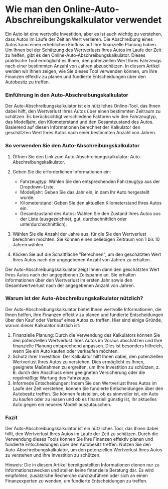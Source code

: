 Wie man den Online-Auto-Abschreibungskalkulator verwendet
=========================================================

Ein Auto ist eine wertvolle Investition, aber es ist auch wichtig zu verstehen, dass Autos im Laufe der Zeit an Wert verlieren. Die Abschreibung eines Autos kann einen erheblichen Einfluss auf Ihre finanzielle Planung haben. Um Ihnen bei der Schätzung des Wertverlusts Ihres Autos im Laufe der Zeit zu helfen, gibt es den Online-Auto-Abschreibungskalkulator. Dieses praktische Tool ermöglicht es Ihnen, den potenziellen Wert Ihres Fahrzeugs nach einer bestimmten Anzahl von Jahren abzuschätzen. In diesem Artikel werden wir Ihnen zeigen, wie Sie dieses Tool verwenden können, um Ihre Finanzen effektiv zu planen und fundierte Entscheidungen über den Autobesitz zu treffen.

### Einführung in den Auto-Abschreibungskalkulator

Der Auto-Abschreibungskalkulator ist ein nützliches Online-Tool, das Ihnen dabei hilft, den Wertverlust Ihres Autos über einen bestimmten Zeitraum zu schätzen. Es berücksichtigt verschiedene Faktoren wie den Fahrzeugtyp, das Modelljahr, den Kilometerstand und den Gesamtzustand des Autos. Basierend auf diesen Informationen berechnet der Kalkulator den geschätzten Wert Ihres Autos nach einer bestimmten Anzahl von Jahren.

### So verwenden Sie den Auto-Abschreibungskalkulator

1. Öffnen Sie den Link zum Auto-Abschreibungskalkulator: Auto-Abschreibungskalkulator.
2. Geben Sie die erforderlichen Informationen ein:
    
    
    - Fahrzeugtyp: Wählen Sie den entsprechenden Fahrzeugtyp aus der Dropdown-Liste.
    - Modelljahr: Geben Sie das Jahr ein, in dem Ihr Auto hergestellt wurde.
    - Kilometerstand: Geben Sie den aktuellen Kilometerstand Ihres Autos ein.
    - Gesamtzustand des Autos: Wählen Sie den Zustand Ihres Autos aus der Liste (ausgezeichnet, gut, durchschnittlich oder unterdurchschnittlich).
3. Wählen Sie die Anzahl der Jahre aus, für die Sie den Wertverlust berechnen möchten. Sie können einen beliebigen Zeitraum von 1 bis 10 Jahren wählen.
4. Klicken Sie auf die Schaltfläche "Berechnen", um den geschätzten Wert Ihres Autos nach der angegebenen Anzahl von Jahren zu erhalten.

Der Auto-Abschreibungskalkulator zeigt Ihnen dann den geschätzten Wert Ihres Autos nach der angegebenen Zeitspanne an. Sie erhalten Informationen über den Wertverlust im ersten Jahr sowie den Gesamtwertverlust nach der angegebenen Anzahl von Jahren.

### Warum ist der Auto-Abschreibungskalkulator nützlich?

Der Auto-Abschreibungskalkulator bietet Ihnen wertvolle Informationen, die Ihnen helfen, Ihre Finanzen effektiv zu planen und fundierte Entscheidungen über den Kauf oder Verkauf eines Autos zu treffen. Hier sind einige Gründe, warum dieser Kalkulator nützlich ist:

1. Finanzielle Planung: Durch die Verwendung des Kalkulators können Sie den potenziellen Wertverlust Ihres Autos im Voraus abschätzen und Ihre finanzielle Planung entsprechend anpassen. Dies ist besonders hilfreich, wenn Sie ein Auto kaufen oder verkaufen möchten.
2. Schutz Ihrer Investition: Der Kalkulator hilft Ihnen dabei, den potenziellen Wertverlust Ihres Autos zu verstehen. Dies ermöglicht es Ihnen, geeignete Maßnahmen zu ergreifen, um Ihre Investition zu schützen, z. B. durch den Abschluss einer geeigneten Versicherung oder die regelmäßige Wartung des Fahrzeugs.
3. Informede Entscheidungen: Indem Sie den Wertverlust Ihres Autos im Laufe der Zeit verstehen, können Sie fundierte Entscheidungen über den Autobesitz treffen. Sie können feststellen, ob es sinnvoller ist, ein Auto zu kaufen oder zu leasen und ob es finanziell günstig ist, Ihr aktuelles Auto gegen ein neueres Modell auszutauschen.

### Fazit

Der Auto-Abschreibungskalkulator ist ein nützliches Tool, das Ihnen dabei hilft, den Wertverlust Ihres Autos im Laufe der Zeit zu schätzen. Durch die Verwendung dieses Tools können Sie Ihre Finanzen effektiv planen und fundierte Entscheidungen über den Autobesitz treffen. Nutzen Sie den Auto-Abschreibungskalkulator, um den potenziellen Wertverlust Ihres Autos zu verstehen und Ihre Investition zu schützen.

Hinweis: Die in diesem Artikel bereitgestellten Informationen dienen nur zu Informationszwecken und stellen keine finanzielle Beratung dar. Es wird empfohlen, zusätzliche Recherche durchzuführen oder sich an einen Finanzexperten zu wenden, um fundierte Entscheidungen zu treffen.